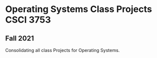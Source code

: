 # Operating Systems Class Projects CSCI 3753
## Fall 2021
Consolidating all class Projects for Operating Systems.
